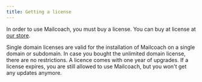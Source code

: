 ```yaml
---
title: Getting a license
---
```


In order to use Mailcoach, you must buy a license. You can buy at license at [our store](https://spatie.be/products).

Single domain licenses are valid for the installation of Mailcoach on a single domain or subdomain. In case you bought the unlimited domain license, there are no restrictions. A licence comes with one year of upgrades. If a license expires, you are still allowed to use Mailcoach, but you won't get any updates anymore.
